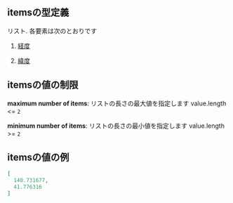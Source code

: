 ## itemsの型定義

リスト. 各要素は次のとおりです

1.  [経度](line_detail-properties-路線ポリライン-properties-features-items-properties-geometry-properties-coordinates-座標点-items-経度.md "check type definition")

2.  [緯度](line_detail-properties-路線ポリライン-properties-features-items-properties-geometry-properties-coordinates-座標点-items-緯度.md "check type definition")

## itemsの値の制限

**maximum number of items**: リストの長さの最大値を指定します value.length <= `2`

**minimum number of items**: リストの長さの最小値を指定します value.length >= `2`

## itemsの値の例

```json
[
  140.731677,
  41.776316
]
```
